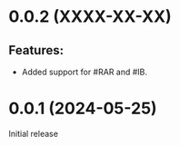 # 0.0.2 (XXXX-XX-XX)
## Features:
 * Added support for #RAR and #IB.

# 0.0.1 (2024-05-25)
Initial release
